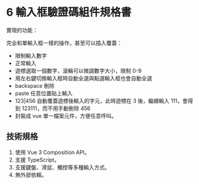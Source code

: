 # 6 輸入框驗證碼組件規格書

實現的功能：

完全和單輸入框一樣的操作，甚至可以插入覆蓋：

* 限制輸入數字
* 正常輸入
* 遊標選取一個數字，滾輪可以微調數字大小，限制 0-9
* 用左右鍵切換輸入框時自動全選與點選輸入框也會自動全選
* backspace 刪除
* paste 任意位置貼上輸入
* 123|456 自動覆蓋遊標後輸入的字元，此時遊標在 3 後，繼續輸入 111，會得到 123111，而不用手動刪除 456
* 封裝成 vue 單一檔案元件，方便任意呼叫。

## 技術規格

1. 使用 Vue 3 Composition API。
2. 支援 TypeScript。
3. 支援鍵盤、滑鼠、觸控等多種輸入方式。
4. 無外部依賴。
